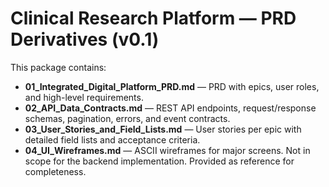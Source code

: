 # Clinical Research Platform — PRD Derivatives (v0.1)

This package contains:
- **01_Integrated_Digital_Platform_PRD.md** — PRD with epics, user roles, and high-level requirements.
- **02_API_Data_Contracts.md** — REST API endpoints, request/response schemas, pagination, errors, and event contracts.
- **03_User_Stories_and_Field_Lists.md** — User stories per epic with detailed field lists and acceptance criteria.
- **04_UI_Wireframes.md** — ASCII wireframes for major screens. Not in scope for the backend implementation. Provided as reference for completeness. 
